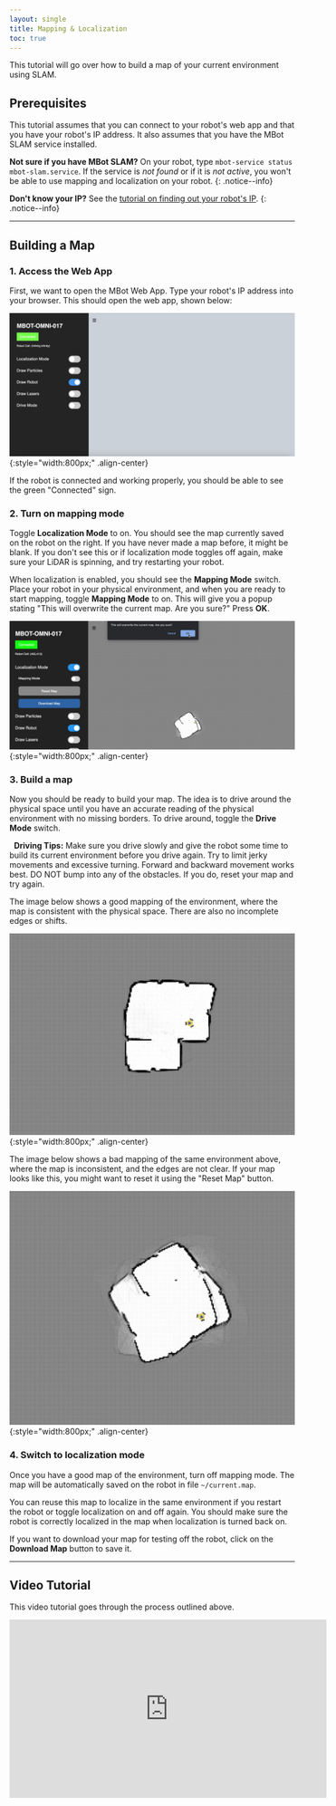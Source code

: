 ```yaml
---
layout: single
title: Mapping & Localization
toc: true
---
```


This tutorial will go over how to build a map of your current environment using SLAM.

## Prerequisites

This tutorial assumes that you can connect to your robot's web app and that you have your robot's IP address. It also assumes that you have the MBot SLAM service installed.

**Not sure if you have MBot SLAM?** On your robot, type `mbot-service status mbot-slam.service`. If the service is *not found* or if it is *not active*, you won't be able to use mapping and localization on your robot.
{: .notice--info}

**Don't know your IP?** See the [tutorial on finding out your robot's IP](/docs/tutorials/get-ip).
{: .notice--info}

---

## Building a Map

### 1. Access the Web App

First, we want to open the MBot Web App. Type your robot's IP address into your browser. This should open the web app, shown below:

![Starting Map](/assets/images/tutorials/mapping/mapp_starting.png){:style="width:800px;" .align-center}

If the robot is connected and working properly, you should be able to see the green "Connected" sign.

### 2. Turn on mapping mode

Toggle **Localization Mode** to on. You should see the map currently saved on the robot on the right. If you have never made a map before, it might be blank. If you don't see this or if localization mode toggles off again, make sure your LiDAR is spinning, and try restarting your robot.

When localization is enabled, you should see the **Mapping Mode** switch. Place your robot in your physical environment, and when you are ready to start mapping, toggle **Mapping Mode** to on. This will give you a popup stating "This will overwrite the current map. Are you sure?" Press **OK**.

![Mapping Mode](/assets/images/tutorials/mapping/mapping_mode.png){:style="width:800px;" .align-center}

### 3. Build a map

Now you should be ready to build your map. The idea is to drive around the physical space until you have an accurate reading of the physical environment with no missing borders. To drive around, toggle the **Drive Mode** switch.

<div class="notice--info">
    <i class="fas fa-cogs"></i>&nbsp;&nbsp;<strong>Driving Tips:</strong> Make sure you drive slowly and give the robot some time to build its current environment before you drive again. Try to limit jerky movements and excessive turning. Forward and backward movement works best. DO NOT bump into any of the obstacles. If you do, reset your map and try again.
</div>

The image below shows a good mapping of the environment, where the map is consistent with the physical space. There are also no incomplete edges or shifts.

![Good Map](/assets/images/tutorials/mapping/good_map.png){:style="width:800px;" .align-center}

The image below shows a bad mapping of the same environment above, where the map is inconsistent, and the edges are not clear. If your map looks like this, you might want to reset it using the "Reset Map" button.

![Bad Map](/assets/images/tutorials/mapping/bad_map.png){:style="width:800px;" .align-center}

### 4. Switch to localization mode

Once you have a good map of the environment, turn off mapping mode. The map will be automatically saved on the robot in file `~/current.map`.

You can reuse this map to localize in the same environment if you restart the robot or toggle localization on and off again. You should make sure the robot is correctly localized in the map when localization is turned back on.

If you want to download your map for testing off the robot, click on the **Download Map** button to save it.

---

## Video Tutorial

This video tutorial goes through the process outlined above.

<iframe width="560" height="315" src="https://www.youtube.com/embed/LzMrtliWKR8?si=mJmqGSr2yx0oF7xy" title="YouTube video player" frameborder="0" allow="accelerometer; autoplay; clipboard-write; encrypted-media; gyroscope; picture-in-picture; web-share" referrerpolicy="strict-origin-when-cross-origin" allowfullscreen></iframe>
